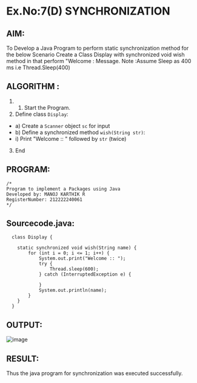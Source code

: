 # Ex.No:7(D) SYNCHRONIZATION
## AIM:
 To Develop a Java Program to perform static synchronization method for the below Scenario Create a Class Display with synchronized void wish method in that perform "Welcome : Message. Note :Assume Sleep as 400 ms i.e Thread.Sleep(400)
 
## ALGORITHM :
1.	1.	Start the Program.
2.	Define class `Display`:
-	a) Create a `Scanner` object `sc` for input
-	b) Define a synchronized method `wish(String str)`:
- i) Print "Welcome :: " followed by `str` (twice)
3.	End

## PROGRAM:
 ```
/*
Program to implement a Packages using Java
Developed by: MANOJ KARTHIK R
RegisterNumber: 212222240061
*/
```

## Sourcecode.java:
```
  class Display {

	static synchronized void wish(String name) {
		for (int i = 0; i <= 1; i++) {
			System.out.print("Welcome :: ");
			try {
				Thread.sleep(600);
			} catch (InterruptedException e) {

			}
			System.out.println(name);
		}
	}
  }
```

## OUTPUT:

![image](https://github.com/user-attachments/assets/d1839a22-c590-495f-bc6a-303d5f85e3db)

## RESULT:
Thus the java program for synchronization was executed successfully.
